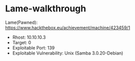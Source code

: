 # Lame-walkthrough
Lame(Pawned): https://www.hackthebox.eu/achievement/machine/423459/1

 - Rhost: 10.10.10.3
 -  Target: 0
 -  Exploitable Port: 139
 -  Exploitable Vulnerability: Unix (Samba 3.0.20-Debian)
